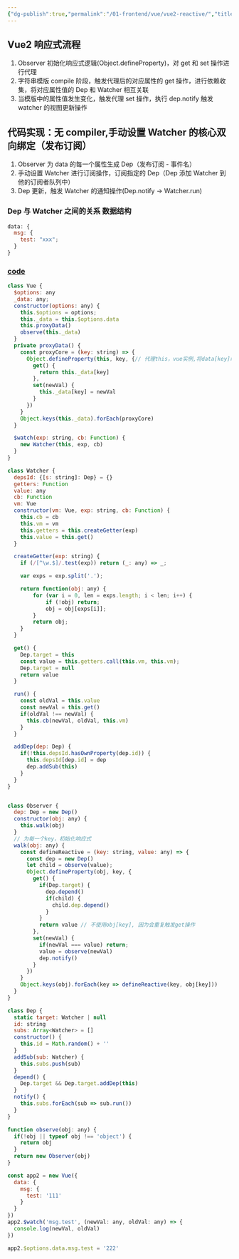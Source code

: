 ```yaml
---
{"dg-publish":true,"permalink":"/01-frontend/vue/vue2-reactive/","title":"Vue2 reactivity 解析","tags":["implement","vue","frontend"],"created":"2024-06-04T10:26:05.000+08:00","updated":"2024-12-02T15:04:22.752+08:00"}
---
```



## Vue2 响应式流程

1. Observer 初始化响应式逻辑(Object.defineProperty)，对 get 和 set 操作进行代理
2. 字符串模版 compile 阶段，触发代理后的对应属性的 get 操作，进行依赖收集，将对应属性值的 Dep 和 Watcher 相互关联
3. 当模版中的属性值发生变化，触发代理 set 操作，执行 dep.notify 触发 watcher 的视图更新操作

## 代码实现：无 compiler,手动设置 Watcher 的核心双向绑定（发布订阅）

1. Observer 为 data 的每一个属性生成 Dep（发布订阅 - 事件名）
2. 手动设置 Watcher 进行订阅操作，订阅指定的 Dep（Dep 添加 Watcher 到他的订阅者队列中）
3. Dep 更新，触发 Watcher 的通知操作(Dep.notify -> Watcher.run)

### Dep 与 Watcher 之间的关系 数据结构

```js
data: {
  msg: {
    test: "xxx";
  }
}
```

### [code](https://github.com/shancw96/tech-basis/blob/master/sourceCode_implement/Vue2/reactivity.ts)

```js
class Vue {
  $options: any
  _data: any;
  constructor(options: any) {
    this.$options = options;
    this._data = this.$options.data
    this.proxyData()
    observe(this._data)
  }
  private proxyData() {
    const proxyCore = (key: string) => {
      Object.defineProperty(this, key, {// 代理this，vue实例,将data[key]映射到实例上
        get() {
          return this._data[key]
        },
        set(newVal) {
          this._data[key] = newVal
        }
      })
    }
    Object.keys(this._data).forEach(proxyCore)
  }

  $watch(exp: string, cb: Function) {
    new Watcher(this, exp, cb)
  }
}

class Watcher {
  depsId: {[s: string]: Dep} = {}
  getters: Function
  value: any
  cb: Function
  vm: Vue
  constructor(vm: Vue, exp: string, cb: Function) {
    this.cb = cb
    this.vm = vm
    this.getters = this.createGetter(exp)
    this.value = this.get()
  }

  createGetter(exp: string) {
    if (/[^\w.$]/.test(exp)) return (_: any) => _;

    var exps = exp.split('.');

    return function(obj: any) {
        for (var i = 0, len = exps.length; i < len; i++) {
            if (!obj) return;
            obj = obj[exps[i]];
        }
        return obj;
    }
  }

  get() {
    Dep.target = this
    const value = this.getters.call(this.vm, this.vm);
    Dep.target = null
    return value
  }

  run() {
    const oldVal = this.value
    const newVal = this.get()
    if(oldVal !== newVal) {
      this.cb(newVal, oldVal, this.vm)
    }
  }

  addDep(dep: Dep) {
    if(!this.depsId.hasOwnProperty(dep.id)) {
      this.depsId[dep.id] = dep
      dep.addSub(this)
    }
  }
}


class Observer {
  dep: Dep = new Dep()
  constructor(obj: any) {
    this.walk(obj)
  }
  // 为每一个key，初始化响应式
  walk(obj: any) {
    const defineReactive = (key: string, value: any) => {
      const dep = new Dep()
      let child = observe(value);
      Object.defineProperty(obj, key, {
        get() {
          if(Dep.target) {
            dep.depend()
            if(child) {
              child.dep.depend()
            }
          }
          return value // 不使用obj[key], 因为会重复触发get操作
        },
        set(newVal) {
          if(newVal === value) return;
          value = observe(newVal)
          dep.notify()
        }
      })
    }
    Object.keys(obj).forEach(key => defineReactive(key, obj[key]))
  }
}

class Dep {
  static target: Watcher | null
  id: string
  subs: Array<Watcher> = []
  constructor() {
    this.id = Math.random() + ''
  }
  addSub(sub: Watcher) {
    this.subs.push(sub)
  }
  depend() {
    Dep.target && Dep.target.addDep(this)
  }
  notify() {
    this.subs.forEach(sub => sub.run())
  }
}

function observe(obj: any) {
  if(!obj || typeof obj !== 'object') {
    return obj
  }
  return new Observer(obj)
}

const app2 = new Vue({
  data: {
    msg: {
      test: '111'
    }
  }
})
app2.$watch('msg.test', (newVal: any, oldVal: any) => {
  console.log(newVal, oldVal)
})

app2.$options.data.msg.test = '222'
```